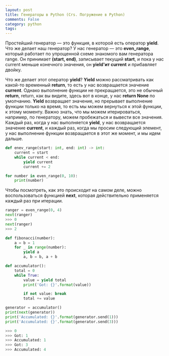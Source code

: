 ```yaml
---
layout: post
title: Генераторы в Python (Crs. Погружение в Python)
comments: False
category: python
tags:
---
```


Простейший генератор — это функция, в которой есть оператор **yield**. Что же делает наш генератор? У нас генератор — это **even_range**, который работает по упрощенной схеме знакомого вам генератора range. Он принимает **(start, end)**, записывает текущий **start**, и пока у нас current меньше конечного значения, он **yield'ит current** и прибавляет двойку.

Что же делает этот оператор **yield**? **Yield** можно рассматривать как какой-то временный **return**, то есть у нас возвращается значение **current**.
Однако выполнение функции не прекращается, это не обычный **return**,
return, как вы видите, здесь вот в конце, у нас **return None** по умолчанию.
**Yield** возвращает значение, но прерывает выполнение функции только на время, то есть мы можем вернуться к этой функции, к этому моменту.
Важно знать, что мы можем итерироваться, например, по генератору, можем пробежаться и вывести все значения. Каждый раз, когда у нас выполняется **yield**, у нас возвращается значение **current**, и каждый раз, когда мы просим следующий элемент, у нас выполнение функции возвращается в этот же момент, и мы идем дальше.  

```python
def enev_range(start: int, end: int) -> int:
    current = start
    while current < end:
        yield current
        current += 2

for number in even_range(0, 10):
    print(number)
```

Чтобы посмотреть, как это происходит на самом деле, можно воспользоваться функцией **next**, которая действительно применяется каждый раз при итерации.

```python
ranger = even_range(0, 4)
next(ranger)
>>> 0
next(ranger)
>>> 2
```


```python
def fibonacci(number):
    a = b = 1
    for _ in range(number):
        yield a
        a, b = b, a + b
```

```python
def accumulator():
    total = 0
    while True:
        value = yield total
        print('Got: {}'.format(value))

        if not value: break
        total += value

generator = accumulator()
print(next(generator))
print('Accumulated: {}'.format(generator.send(1)))
print('Accumulated: {}'.format(generator.send(3)))

>>> 0
>>> Got: 1
>>> Accumulated: 1
>>> Got: 3
>>> Accumulated: 4

```
